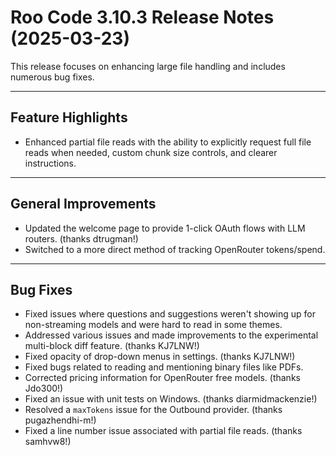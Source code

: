 # Roo Code 3.10.3 Release Notes (2025-03-23)

This release focuses on enhancing large file handling and includes numerous bug fixes.

---

## Feature Highlights

*   Enhanced partial file reads with the ability to explicitly request full file reads when needed, custom chunk size controls, and clearer instructions.

---

## General Improvements

*   Updated the welcome page to provide 1-click OAuth flows with LLM routers. (thanks dtrugman!)
*   Switched to a more direct method of tracking OpenRouter tokens/spend.

---

## Bug Fixes

*   Fixed issues where questions and suggestions weren't showing up for non-streaming models and were hard to read in some themes.
*   Addressed various issues and made improvements to the experimental multi-block diff feature. (thanks KJ7LNW!)
*   Fixed opacity of drop-down menus in settings. (thanks KJ7LNW!)
*   Fixed bugs related to reading and mentioning binary files like PDFs.
*   Corrected pricing information for OpenRouter free models. (thanks Jdo300!)
*   Fixed an issue with unit tests on Windows. (thanks diarmidmackenzie!)
*   Resolved a `maxTokens` issue for the Outbound provider. (thanks pugazhendhi-m!)
*   Fixed a line number issue associated with partial file reads. (thanks samhvw8!)